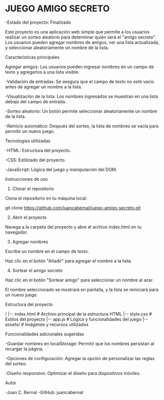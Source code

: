 <h1>JUEGO AMIGO SECRETO</h1>

-Estado del proyecto: Finalizado

Este proyecto es una aplicación web simple que permite a los usuarios realizar un sorteo aleatorio para determinar quién será el "amigo secreto". Los usuarios pueden agregar nombres de amigos, ver una lista actualizada, y seleccionar aleatoriamente un nombre de la lista.

Características principales

Agregar amigos: Los usuarios pueden ingresar nombres en un campo de texto y agregarlos a una lista visible.

-Validación de entradas: Se asegura que el campo de texto no esté vacío antes de agregar un nombre a la lista.

-Visualización de la lista: Los nombres ingresados se muestran en una lista debajo del campo de entrada.

-Sorteo aleatorio: Un botón permite seleccionar aleatoriamente un nombre de la lista.

-Reinicio automático: Después del sorteo, la lista de nombres se vacía para permitir un nuevo juego.

Tecnologías utilizadas

-HTML: Estructura del proyecto.

-CSS: Estilizado del proyecto.

-JavaScript: Lógica del juego y manipulación del DOM.

Instrucciones de uso

1. Clonar el repositorio

Clona el repositorio en tu máquina local:

git clone https://github.com/juancabernal/juego-amigo-secreto.git

2. Abrir el proyecto

Navega a la carpeta del proyecto y abre el archivo index.html en tu navegador.

3. Agregar nombres

Escribe un nombre en el campo de texto.

Haz clic en el botón "Añadir" para agregar el nombre a la lista.

4. Sortear el amigo secreto

Haz clic en el botón "Sortear amigo" para seleccionar un nombre al azar.

El nombre seleccionado se mostrará en pantalla, y la lista se reiniciará para un nuevo juego.

Estructura del proyecto

/
|-- index.html        # Archivo principal de la estructura HTML
|-- style.css         # Estilos del proyecto
|-- app.js            # Lógica y funcionalidades del juego
|-- assets/           # Imágenes y recursos utilizados

Funcionalidades adicionales sugeridas

-Guardar nombres en localStorage: Permitir que los nombres persistan al recargar la página.

-Opciones de configuración: Agregar la opción de personalizar las reglas del sorteo.

-Diseño responsivo: Optimizar el diseño para dispositivos móviles.

Autor

-Juan C. Bernal
-GitHub: juancabernal
